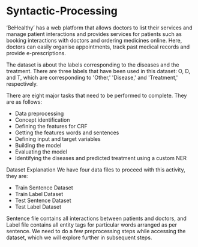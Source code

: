 # Syntactic-Processing

‘BeHealthy’ has a web platform that allows doctors to list their services and manage patient interactions and provides services for patients such as booking interactions with doctors and ordering medicines online. Here, doctors can easily organise appointments, track past medical records and provide e-prescriptions.

The dataset is about the labels corresponding to the diseases and the treatment. There are three labels that have been used in this dataset: O, D, and T, which are corresponding to 'Other,' 'Disease,' and 'Treatment,' respectively.

There are eight major tasks that need to be performed to complete. They are as follows:

- Data preprocessing
- Concept identification
- Defining the features for CRF
- Getting the features words and sentences
- Defining input and target variables
- Building the model
- Evaluating the model
- Identifying the diseases and predicted treatment using a custom NER

Dataset Explanation
We have four data files to proceed with this activity, they are:

- Train Sentence Dataset
- Train Label Dataset
- Test Sentence Dataset
- Test Label Dataset

Sentence file contains all interactions between patients and doctors, and Label file contains all entity tags for particular words arranged as per sentence. We need to do a few preprocessing steps while accessing the dataset, which we will explore further in subsequent steps.
